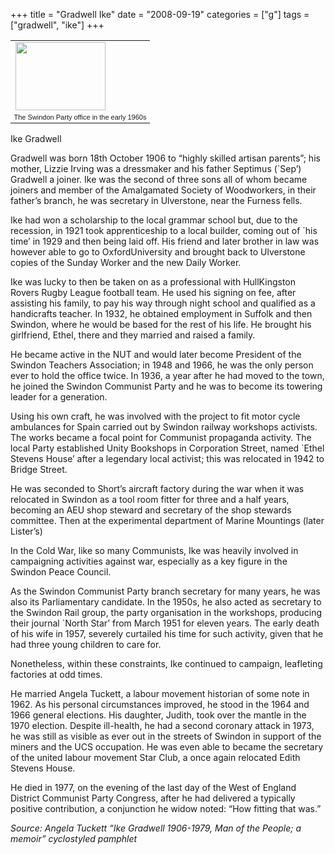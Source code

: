 +++
title = "Gradwell Ike"
date = "2008-09-19"
categories = ["g"]
tags = ["gradwell", "ike"]
+++

<table style="width: auto"><tbody><tr><td><a href="https://picasaweb.google.com/lh/photo/-mgQ19HXBQRkE_1RApbHmEoRKQX2HLZN7LAGYFtvc9A?feat=embedwebsite"><img height="109" src="https://lh4.googleusercontent.com/-ZMA5YuHH8Aw/TgdiXPvUG1I/AAAAAAAAA6A/okC1lGLMIoo/s144/1960s%252520Gradwell%252520Ike%252520CP%252520office%252520Swindon%252520Bridge%252520Street.jpg" width="144"></a></td></tr><tr><td style="font-size: 11px; font-family: arial,sans-serif; text-align: right">The Swindon Party office in the early 1960s</td></tr></tbody></table>

Ike Gradwell

Gradwell was born 18th October 1906 to “highly skilled artisan parents”; his mother, Lizzie Irving was a dressmaker and his father Septimus (\`Sep’) Gradwell a joiner. Ike was the second of three sons all of whom became joiners and member of the Amalgamated Society of Woodworkers, in their father’s branch, he was secretary in Ulverstone, near the Furness fells.

Ike had won a scholarship to the local grammar school but, due to the recession, in 1921 took apprenticeship to a local builder, coming out of \`his time’ in 1929 and then being laid off. His friend and later brother in law was however able to go to OxfordUniversity and brought back to Ulverstone copies of the Sunday Worker and the new Daily Worker.

Ike was lucky to then be taken on as a professional with HullKingston Rovers Rugby League football team. He used his signing on fee, after assisting his family, to pay his way through night school and qualified as a handicrafts teacher. In 1932, he obtained employment in Suffolk and then Swindon, where he would be based for the rest of his life. He brought his girlfriend, Ethel, there and they married and raised a family.

He became active in the NUT and would later become President of the Swindon Teachers Association; in 1948 and 1966, he was the only person ever to hold the office twice. In 1936, a year after he had moved to the town, he joined the Swindon Communist Party and he was to become its towering leader for a generation.

Using his own craft, he was involved with the project to fit motor cycle ambulances for Spain carried out by Swindon railway workshops activists. The works became a focal point for Communist propaganda activity. The local Party established Unity Bookshops in Corporation Street, named \`Ethel Stevens House’ after a legendary local activist; this was relocated in 1942 to Bridge Street.

He was seconded to Short’s aircraft factory during the war when it was relocated in Swindon as a tool room fitter for three and a half years, becoming an AEU shop steward and secretary of the shop stewards committee. Then at the experimental department of Marine Mountings (later Lister’s)       

In the Cold War, like so many Communists, Ike was heavily involved in campaigning activities against war, especially as a key figure in the Swindon Peace Council.

As the Swindon Communist Party branch secretary for many years, he was also its Parliamentary candidate. In the 1950s, he also acted as secretary to the Swindon Rail group, the party organisation in the workshops, producing their journal \`North Star’ from March 1951 for eleven years. The early death of his wife in 1957, severely curtailed his time for such activity, given that he had three young children to care for.

Nonetheless, within these constraints, Ike continued to campaign, leafleting factories at odd times.

He married Angela Tuckett, a labour movement historian of some note in 1962. As his personal circumstances improved, he stood in the 1964 and 1966 general elections. His daughter, Judith, took over the mantle in the 1970 election. Despite ill-health, he had a second coronary attack in 1973, he was still as visible as ever out in the streets of Swindon in support of the miners and the UCS occupation. He was even able to became the secretary of the united labour movement Star Club, a once again relocated Edith Stevens House.

He died in 1977, on the evening of the last day of the West of England District Communist Party Congress, after he had delivered a typically positive contribution, a conjunction he widow noted: “How fitting that was.”

_Source: Angela Tuckett “Ike Gradwell 1906-1979, Man of the People; a memoir” cyclostyled pamphlet_
